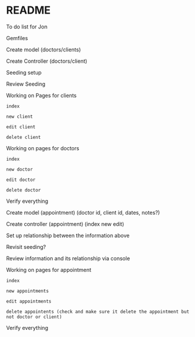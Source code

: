 # README
To do list for Jon

Gemfiles

Create model (doctors/clients)

Create Controller (doctors/client)

Seeding setup

Review Seeding

Working on Pages for clients

    index

    new client

    edit client

    delete client

Working on pages for doctors

    index

    new doctor

    edit doctor

    delete doctor

Verify everything

Create model (appointment) (doctor id, client id, dates, notes?)

Create controller (appointment) (index new edit)

Set up relationship between the information above

Revisit seeding?

Review information and its relationship via console

Working on pages for appointment

    index

    new appointments

    edit appointments

    delete appointents (check and make sure it delete the appointment but not doctor or client)

Verify everything
